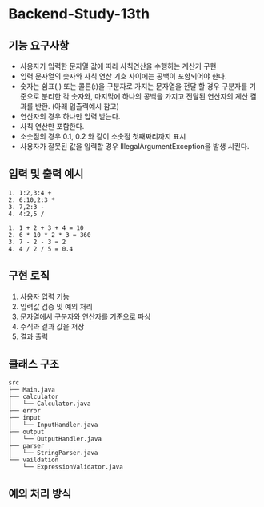 # Backend-Study-13th

## 기능 요구사항
+ 사용자가 입력한 문자열 값에 따라 사칙연산을 수행하는 계산기 구현
+ 입력 문자열의 숫자와 사칙 연산 기호 사이에는 공백이 포함되어야 한다.
+ 숫자는 쉼표(,) 또는 콜론(:)을 구분자로 가지는 문자열을 전달 할 경우 구분자를 기준으로 분리한 각 숫자와, 마지막에 하나의 공백을 가지고 전달된 연산자의 계산 결과를 반환. (아래 입출력예시 참고)
+ 연산자의 경우 하나만 입력 받는다.
+ 사칙 연산만 포함한다.
+ 소숫점의 경우 0.1, 0.2 와 같이 소숫점 첫째짜리까지 표시
+ 사용자가 잘못된 값을 입력할 경우 IllegalArgumentException을 발생 시킨다.


## 입력 및 출력 예시
~~~
1. 1:2,3:4 +
2. 6:10,2:3 *
3. 7,2:3 -
4. 4:2,5 /
~~~

~~~
1. 1 + 2 + 3 + 4 = 10
2. 6 * 10 * 2 * 3 = 360
3. 7 - 2 - 3 = 2
4. 4 / 2 / 5 = 0.4
~~~

## 구현 로직
1. 사용자 입력 기능
2. 입력값 검증 및 예외 처리
3. 문자열에서 구분자와 연산자를 기준으로 파싱
4. 수식과 결과 값을 저장
5. 결과 출력

## 클래스 구조
~~~
src
├── Main.java
├── calculator
│   └── Calculator.java
├── error
├── input
│   └── InputHandler.java
├── output
│   └── OutputHandler.java
├── parser
│   └── StringParser.java
└── vaildation
    └── ExpressionValidator.java
~~~


## 예외 처리 방식
